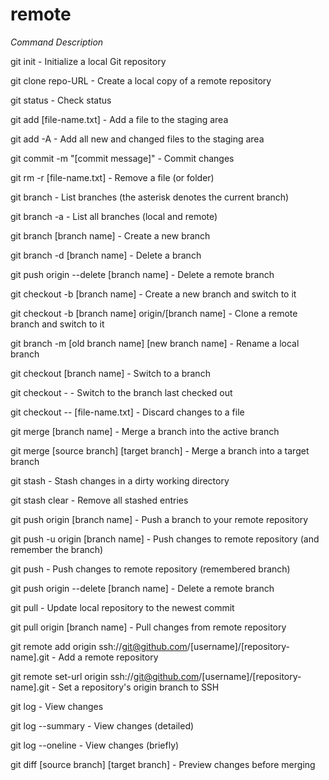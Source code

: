 # remote
*Command	         Description*

git init	                      - Initialize a local Git repository

git clone repo-URL                    - Create a local copy of a remote repository

git status	                      - Check status

git add [file-name.txt]	              - Add a file to the staging area

git add -A	                      - Add all new and changed files to the staging area

git commit -m "[commit message]"      - Commit changes

git rm -r [file-name.txt]	      -  Remove a file (or folder)

git branch	                      - List branches (the asterisk denotes the current branch)

git branch -a	                      - List all branches (local and remote)

git branch [branch name]	      - Create a new branch

git branch -d [branch name]	      - Delete a branch
 
git push origin --delete [branch name]	- Delete a remote branch

git checkout -b [branch name]	        - Create a new branch and switch to it
 
git checkout -b [branch name] origin/[branch name]	- Clone a remote branch and switch to it

git branch -m [old branch name] [new branch name]	- Rename a local branch

git checkout [branch name]	            - Switch to a branch
 
git checkout -	                            - Switch to the branch last checked out

git checkout -- [file-name.txt]	            - Discard changes to a file

git merge [branch name]	                    - Merge a branch into the active branch

git merge [source branch] [target branch]   - Merge a branch into a target branch

git stash	                            - Stash changes in a dirty working directory

git stash clear	                            - Remove all stashed entries

git push origin [branch name]	            - Push a branch to your remote repository

git push -u origin [branch name]	    - Push changes to remote repository (and remember the branch)

git push	                            - Push changes to remote repository (remembered branch)

git push origin --delete [branch name]	    - Delete a remote branch

git pull	                            - Update local repository to the newest commit

git pull origin [branch name]	            - Pull changes from remote repository

git remote add origin ssh://git@github.com/[username]/[repository-name].git	  - Add a remote repository

git remote set-url origin ssh://git@github.com/[username]/[repository-name].git	   - Set a repository's origin branch to SSH

git log	                                      - View changes

git log --summary	                      - View changes (detailed)

git log --oneline	                      - View changes (briefly)

git diff [source branch] [target branch]      - Preview changes before merging

















